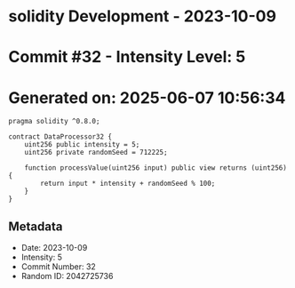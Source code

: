﻿# solidity Development - 2023-10-09
# Commit #32 - Intensity Level: 5
# Generated on: 2025-06-07 10:56:34
```solidity
pragma solidity ^0.8.0;

contract DataProcessor32 {
    uint256 public intensity = 5;
    uint256 private randomSeed = 712225;

    function processValue(uint256 input) public view returns (uint256) {
        return input * intensity + randomSeed % 100;
    }
}
```
## Metadata
- Date: 2023-10-09
- Intensity: 5
- Commit Number: 32
- Random ID: 2042725736
